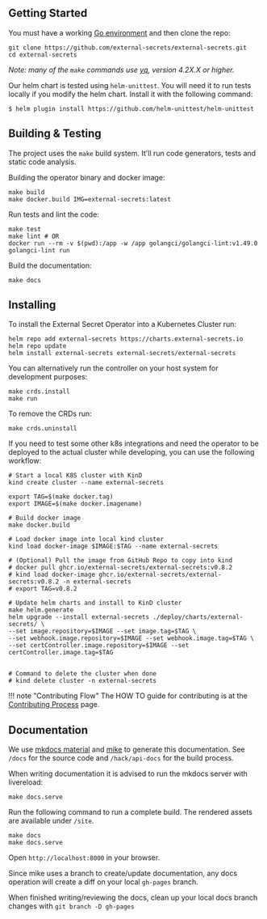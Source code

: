 ## Getting Started

You must have a working [Go environment](https://golang.org/doc/install) and
then clone the repo:

```shell
git clone https://github.com/external-secrets/external-secrets.git
cd external-secrets
```

_Note: many of the `make` commands use [yq](https://github.com/mikefarah/yq), version 4.2X.X or higher._

Our helm chart is tested using `helm-unittest`. You will need it to run tests locally if you modify the helm chart. Install it with the following command:

```
$ helm plugin install https://github.com/helm-unittest/helm-unittest
```

## Building & Testing

The project uses the `make` build system. It'll run code generators, tests and
static code analysis.

Building the operator binary and docker image:

```shell
make build
make docker.build IMG=external-secrets:latest
```

Run tests and lint the code:
```shell
make test
make lint # OR
docker run --rm -v $(pwd):/app -w /app golangci/golangci-lint:v1.49.0 golangci-lint run
```

Build the documentation:
```shell
make docs
```

## Installing

To install the External Secret Operator into a Kubernetes Cluster run:

```shell
helm repo add external-secrets https://charts.external-secrets.io
helm repo update
helm install external-secrets external-secrets/external-secrets
```

You can alternatively run the controller on your host system for development purposes:


```shell
make crds.install
make run
```

To remove the CRDs run:

```shell
make crds.uninstall
```

If you need to test some other k8s integrations and need the operator to be deployed to the actual cluster while developing, you can use the following workflow:

```shell
# Start a local K8S cluster with KinD
kind create cluster --name external-secrets

export TAG=$(make docker.tag)
export IMAGE=$(make docker.imagename)

# Build docker image
make docker.build

# Load docker image into local kind cluster
kind load docker-image $IMAGE:$TAG --name external-secrets

# (Optional) Pull the image from GitHub Repo to copy into kind
# docker pull ghcr.io/external-secrets/external-secrets:v0.8.2
# kind load docker-image ghcr.io/external-secrets/external-secrets:v0.8.2 -n external-secrets
# export TAG=v0.8.2

# Update helm charts and install to KinD cluster
make helm.generate
helm upgrade --install external-secrets ./deploy/charts/external-secrets/ \
--set image.repository=$IMAGE --set image.tag=$TAG \
--set webhook.image.repository=$IMAGE --set webhook.image.tag=$TAG \
--set certController.image.repository=$IMAGE --set certController.image.tag=$TAG


# Command to delete the cluster when done
# kind delete cluster -n external-secrets
```

!!! note "Contributing Flow"
    The HOW TO guide for contributing is at the [Contributing Process](process.md) page.


## Documentation

We use [mkdocs material](https://squidfunk.github.io/mkdocs-material/) and [mike](https://github.com/jimporter/mike) to generate this
documentation. See `/docs` for the source code and `/hack/api-docs` for the build process.

When writing documentation it is advised to run the mkdocs server with livereload:

```shell
make docs.serve
```

Run the following command to run a complete build. The rendered assets are available under `/site`.

```shell
make docs
make docs.serve
```

Open `http://localhost:8000` in your browser.

Since mike uses a branch to create/update documentation, any docs operation will create a diff on your local `gh-pages` branch.

When finished writing/reviewing the docs, clean up your local docs branch changes with `git branch -D gh-pages`
